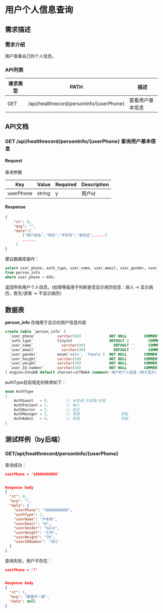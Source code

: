 # 用户个人信息查询

## 需求描述

### 需求介绍

用户查看自己的个人信息。

### API列表

| 请求类型  | PATH                                                          | 描述               |
| -------- | ------------------------------------------------------------  | ----------------  |
| GET      | /api/healthrecord/personInfo/{userPhone}          | 查看用户基本信息     |



## API文档

### GET  /api/healthrecord/personInfo/{userPhone}   查询用户基本信息

#### Request

查询参数

| Key          | Value | Required | Description    |
| ------------ | ----- | -------- | -------------- |
| userPhone |string | y        | 用户id          |


#### Response

```json
{
	"st": 0,
	"msg": "",
	"data":[ 
        ["用户姓名","性别","手机号","身份证",.....]
        ......
     ]
}
```

建议数据库操作：
~~~sql
select user_phone, auth_type, user_name, user_email, user_gender, user_height, user_weight, user_ID_number
from person_info
where user_phone = XXX;
~~~
返回所有用户个人信息。(权限等级用于判断是否显示病历信息：病人 -> 显示病历，医生/游客 -> 不显示病历)


## 数据表
**person_info**
存储用于显示的用户信息内容

~~~sql
create table `person_info` (
  `user_phone`          varchar(40)             NOT NULL        COMMENT '电话' primary key,
  `auth_type`         	tinyint                 DEFAULT 0	      COMMENT '权限等级',
  `user_name`   	      varchar(40)             DEFAULT ''      COMMENT '姓名',
  `user_email`  	      varchar(40)             DEFAULT ''      COMMENT '电子邮箱',
  `user_gender`         enum('male', 'female')  NOT NULL        COMMENT '性别',        
  `user_height`         varchar(10)             NOT NULL        COMMENT '身高',
  `user_weight`         varchar(10)             NOT NULL        COMMENT '体重',
  `user_ID_number`      varchar(40)             NOT NULL        COMMENT '身份证号'
) engine=InnoDB default charset=utf8mb4 comment='用户的个人信息（用于显示）';
~~~
authType目前规定的枚举如下：

~~~c#
enum AuthType
{
    AuthGuest   = 0,        // 未登录/无权限/访客				
    AuthPatient = 1,        // 病人 
    AuthDoctor  = 2,        // 医生
    AuthManager = 3,        // 管理					预留	
    AuthAdmin   = 4,        // 高管					预留
}
~~~



## 测试样例（by后端）

### **GET**/api/healthrecord/personInfo/{userPhone}

查询成功：

```json
userPhone = '18888888888'

	
Response body
{
  "st": 0,
  "msg": "",
  "data": {
    "userPhone": "18888888888",
    "authType": 1,
    "userName": "卢本伟",
    "userEmail": "@",
    "userGender": "male",
    "userHeight": "170",
    "userWeight": "70",
    "userIDNumber": "ID1"
  }
}
```

查询失败，用户不存在：

```json
userPhone = '?'

	
Response body
{
  "st": 1,
  "msg": "数据不一致",
  "data": null
}
```





